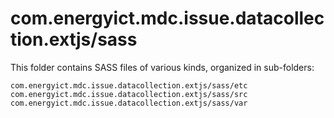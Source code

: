 # com.energyict.mdc.issue.datacollection.extjs/sass

This folder contains SASS files of various kinds, organized in sub-folders:

    com.energyict.mdc.issue.datacollection.extjs/sass/etc
    com.energyict.mdc.issue.datacollection.extjs/sass/src
    com.energyict.mdc.issue.datacollection.extjs/sass/var
